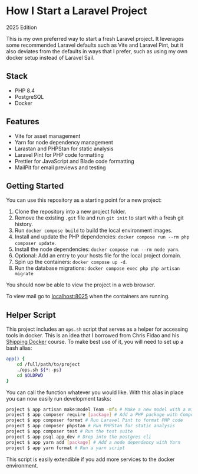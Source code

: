 # How I Start a Laravel Project

2025 Edition

This is my own preferred way to start a fresh Laravel project. It leverages some recommended Laravel defaults such as Vite and Laravel Pint, but it also deviates from the defaults in ways that I prefer, such as using my own docker setup instead of Laravel Sail.

## Stack

- PHP 8.4
- PostgreSQL
- Docker

## Features

- Vite for asset management
- Yarn for node dependency management
- Larastan and PHPStan for static analysis
- Laravel Pint for PHP code formatting
- Prettier for JavaScript and Blade code formatting
- MailPit for email previews and testing

## Getting Started

You can use this repository as a starting point for a new project:

1. Clone the repository into a new project folder.
2. Remove the existing `.git` file and run `git init` to start with a fresh git history.
3. Run `docker compose build` to build the local environment images.
4. Install and update the PHP dependencies: `docker compose run --rm php composer update`.
5. Install the node dependencies: `docker compose run --rm node yarn`.
6. Optional: Add an entry to your hosts file for the local project domain.
7. Spin up the containers: `docker compose up -d`.
8. Run the database migrations: `docker compose exec php php artisan migrate`

You should now be able to view the project in a web browser.

To view mail go to [localhost:8025](http://localhost:8025) when the containers are running.

## Helper Script

This project includes an `ops.sh` script that serves as a helper for accessing tools in docker. This is an idea that I borrowed from Chris Fidao and his [Shipping Docker](https://serversforhackers.com/shipping-docker) course.  To make best use of it, you will need to set up a bash alias:

```sh
app() {
    cd /full/path/to/project
    ./ops.sh ${*:-ps}
    cd $OLDPWD
}
```

You can call the function whatever you would like. With this alias in place you can now easily run development tasks:

```sh
project $ app artisan make:model Team -mfs # Make a new model with a migration, factory and seeder
project $ app composer require [package] # Add a PHP package with Composer
project $ app composer format # Run Laravel Pint to format PHP code
project $ app composer phpstan # Run PHPStan for static analysis
project $ app composer test # Run the test suite
project $ app psql app_dev # Drop into the postgres cli
project $ app yarn add [package] # Add a node dependency with Yarn
project $ app yarn format # Run a yarn script
```

This script is easily extendible if you add more services to the docker environment.

